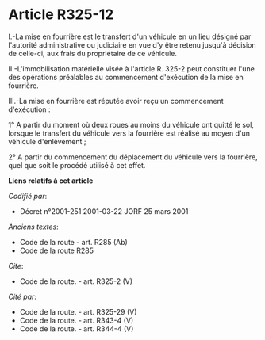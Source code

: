 # Article R325-12

I.-La mise en fourrière est le transfert d'un véhicule en un lieu désigné par l'autorité administrative ou judiciaire en vue
d'y être retenu jusqu'à décision de celle-ci, aux frais du propriétaire de ce véhicule. 

II.-L'immobilisation matérielle visée à l'article R. 325-2 peut constituer l'une des opérations préalables au commencement
d'exécution de la mise en fourrière. 

III.-La mise en fourrière est réputée avoir reçu un commencement d'exécution : 

1° A partir du moment où deux roues au moins du véhicule ont quitté le sol, lorsque le transfert du véhicule vers la
fourrière est réalisé au moyen d'un véhicule d'enlèvement ; 

2° A partir du commencement du déplacement du véhicule vers la fourrière, quel que soit le procédé utilisé à cet effet.

**Liens relatifs à cet article**

_Codifié par_:

  - Décret n°2001-251 2001-03-22 JORF 25 mars 2001

_Anciens textes_:

  - Code de la route - art. R285 (Ab)
  - Code de la route R285

_Cite_:

  - Code de la route. - art. R325-2 (V)

_Cité par_:

  - Code de la route. - art. R325-29 (V)
  - Code de la route. - art. R343-4 (V)
  - Code de la route. - art. R344-4 (V)
